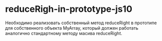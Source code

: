 # reduceRigh-in-prototype-js10

Необходимо реализовать собственный метод reduceRight в прототипе для собственного объекта MyArray,
который должен работать аналогично стандартному методу масива reduceRight.
